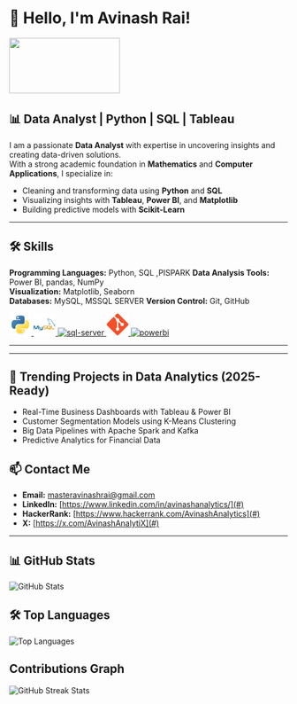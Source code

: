 # 👋 Hello, I'm Avinash Rai!       
<img src="https://github.com/AvinashAnalytics/AvinashAnalytics/blob/71b1bff5339402f7c5968d6cf5fdd23036487978/a/freecompress-WhatsApp%20Video%202025-01-08%20at%2021.21.15_bf0cfd14%20(2).gif" width="200" height="100">





## 📊 Data Analyst | Python | SQL | Tableau  

I am a passionate **Data Analyst** with expertise in uncovering insights and creating data-driven solutions.      
With a strong academic foundation in **Mathematics** and **Computer Applications**, I specialize in:  
- Cleaning and transforming data using **Python** and **SQL**  
- Visualizing insights with **Tableau**, **Power BI**, and **Matplotlib**  
- Building predictive models with **Scikit-Learn**  

---  

## 🛠️ Skills  
**Programming Languages:** Python, SQL ,PISPARK
**Data Analysis Tools:** Power BI, pandas, NumPy  
**Visualization:** Matplotlib, Seaborn  
**Databases:** MySQL, MSSQL SERVER 
**Version Control:** Git, GitHub  

<p align="left">
  <a href="https://www.python.org" target="_blank" rel="noreferrer"> 
    <img src="https://raw.githubusercontent.com/devicons/devicon/master/icons/python/python-original.svg" alt="python" width="40" height="40"/> 
  </a>

  
  <a href="https://www.mysql.com/" target="_blank" rel="noreferrer"> 
    <img src="https://raw.githubusercontent.com/devicons/devicon/master/icons/mysql/mysql-original-wordmark.svg" alt="mysql" width="40" height="40"/> 

  </a>
  
  <a href="https://www.microsoft.com/en-us/sql-server" target="_blank" rel="noreferrer"> 
    <img src="https://www.svgrepo.com/show/303229/microsoft-sql-server-logo.svg" alt="sql-server" width="40" height="40"/> 
  </a>
  
  <a href="https://www.github.com/" target="_blank" rel="noreferrer"> 
    <img src="https://raw.githubusercontent.com/devicons/devicon/master/icons/git/git-original.svg" alt="git" width="40" height="40"/> 
  </a>
  
  <a href="https://www.microsoft.com/en-us/microsoft-365/power-bi" target="_blank" rel="noreferrer"> 
    <img src="https://github.com/microsoft/PowerBI-Icons/blob/main/SVG/Power-BI.svg" alt="powerbi" width="40" height="40"/> 
  </a>
</p>

---
---  

## 🌟 Trending Projects in Data Analytics (2025-Ready)  
- Real-Time Business Dashboards with Tableau & Power BI  
- Customer Segmentation Models using K-Means Clustering  
- Big Data Pipelines with Apache Spark and Kafka  
- Predictive Analytics for Financial Data
  


## 📫 Contact Me  
- **Email:** masteravinashrai@gmail.com  
- **LinkedIn:** [https://www.linkedin.com/in/avinashanalytics/](#)
- **HackerRank:** [https://www.hackerrank.com/AvinashAnalytics](#)
- **X:** [https://x.com/AvinashAnalytiX](#)
---  
## 📊 GitHub Stats
![GitHub Stats](https://github-readme-stats.vercel.app/api?username=AvinashAnalytics&show_icons=true&theme=radical)       


 ## 🛠️ Top Languages
![Top Languages](https://github-readme-stats.vercel.app/api/top-langs/?username=AvinashAnalytics&layout=compact&theme=radical)


## Contributions Graph

![GitHub Streak Stats](https://github-readme-streak-stats.herokuapp.com/?user=AvinashAnalytics&theme=dark)

  
